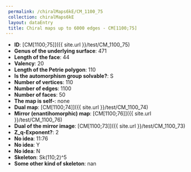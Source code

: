 ```yaml
--- 
 permalink: /chiralMaps6kE/CM_1100_75 
 collection: chiralMaps6kE
 layout: dataEntry
 title: Chiral maps up to 6000 edges - CM[1100;75]
---
```


- **ID**: [CM[1100;75]]({{ site.url }}/test/CM_1100_75)
- **Genus of the underlying surface**: 471
- **Length of the face**: 44
- **Valency**: 20
- **Length of the Petrie polygon**: 110
- **Is the automorphism group solvable?**: S
- **Number of vertices**: 110
- **Number of edges**: 1100
- **Number of faces**: 50
- **The map is self-**: none
- **Dual map**: [CM[1100;74]]({{ site.url }}/test/CM_1100_74)
- **Mirror (enantihomorphic) map**: [CM[1100;76]]({{ site.url }}/test/CM_1100_76)
- **Dual of the mirror image**: [CM[1100;73]]({{ site.url }}/test/CM_1100_73)
- **Z_q-Exponent?**: 2
- **No idea**:  11:76
- **No idea**: Y
- **No idea**: N
- **Skeleton**: Sk(110;2)^5
- **Some other kind of skeleton**: nan
